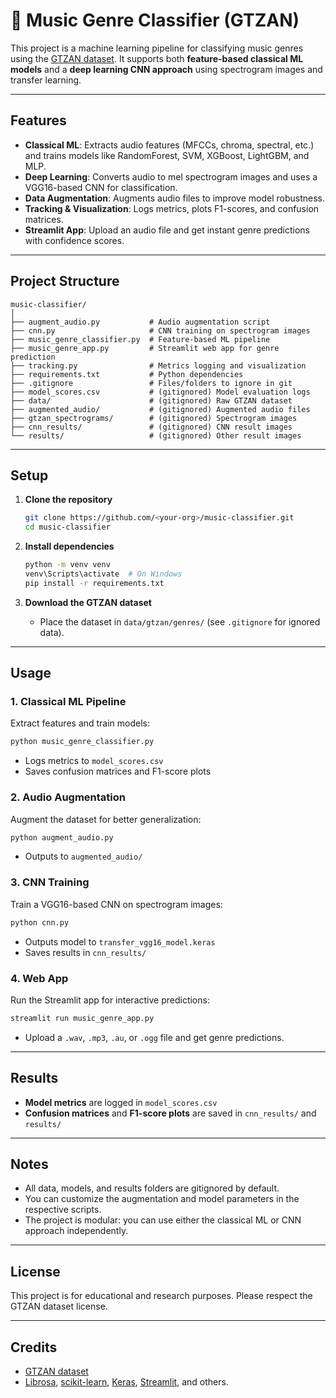 # 🎵 Music Genre Classifier (GTZAN)

This project is a machine learning pipeline for classifying music genres using the [GTZAN dataset](http://marsyas.info/downloads/datasets.html). It supports both **feature-based classical ML models** and a **deep learning CNN approach** using spectrogram images and transfer learning.

---

## Features

- **Classical ML**: Extracts audio features (MFCCs, chroma, spectral, etc.) and trains models like RandomForest, SVM, XGBoost, LightGBM, and MLP.
- **Deep Learning**: Converts audio to mel spectrogram images and uses a VGG16-based CNN for classification.
- **Data Augmentation**: Augments audio files to improve model robustness.
- **Tracking & Visualization**: Logs metrics, plots F1-scores, and confusion matrices.
- **Streamlit App**: Upload an audio file and get instant genre predictions with confidence scores.

---

## Project Structure

```
music-classifier/
│
├── augment_audio.py           # Audio augmentation script
├── cnn.py                     # CNN training on spectrogram images
├── music_genre_classifier.py  # Feature-based ML pipeline
├── music_genre_app.py         # Streamlit web app for genre prediction
├── tracking.py                # Metrics logging and visualization
├── requirements.txt           # Python dependencies
├── .gitignore                 # Files/folders to ignore in git
├── model_scores.csv           # (gitignored) Model evaluation logs
├── data/                      # (gitignored) Raw GTZAN dataset
├── augmented_audio/           # (gitignored) Augmented audio files
├── gtzan_spectrograms/        # (gitignored) Spectrogram images
├── cnn_results/               # (gitignored) CNN result images
└── results/                   # (gitignored) Other result images
```

---

## Setup

1. **Clone the repository**  
   ```sh
   git clone https://github.com/<your-org>/music-classifier.git
   cd music-classifier
   ```

2. **Install dependencies**  
   ```sh
   python -m venv venv
   venv\Scripts\activate  # On Windows
   pip install -r requirements.txt
   ```

3. **Download the GTZAN dataset**  
   - Place the dataset in `data/gtzan/genres/` (see `.gitignore` for ignored data).

---

## Usage

### 1. **Classical ML Pipeline**

Extract features and train models:
```sh
python music_genre_classifier.py
```
- Logs metrics to `model_scores.csv`
- Saves confusion matrices and F1-score plots

### 2. **Audio Augmentation**

Augment the dataset for better generalization:
```sh
python augment_audio.py
```
- Outputs to `augmented_audio/`

### 3. **CNN Training**

Train a VGG16-based CNN on spectrogram images:
```sh
python cnn.py
```
- Outputs model to `transfer_vgg16_model.keras`
- Saves results in `cnn_results/`

### 4. **Web App**

Run the Streamlit app for interactive predictions:
```sh
streamlit run music_genre_app.py
```
- Upload a `.wav`, `.mp3`, `.au`, or `.ogg` file and get genre predictions.

---

## Results

- **Model metrics** are logged in `model_scores.csv`
- **Confusion matrices** and **F1-score plots** are saved in `cnn_results/` and `results/`

---

## Notes

- All data, models, and results folders are gitignored by default.
- You can customize the augmentation and model parameters in the respective scripts.
- The project is modular: you can use either the classical ML or CNN approach independently.

---

## License

This project is for educational and research purposes. Please respect the GTZAN dataset license.

---

## Credits

- [GTZAN dataset](http://marsyas.info/downloads/datasets.html)
- [Librosa](https://librosa.org/), [scikit-learn](https://scikit-learn.org/), [Keras](https://keras.io/), [Streamlit](https://streamlit.io/), and others.
